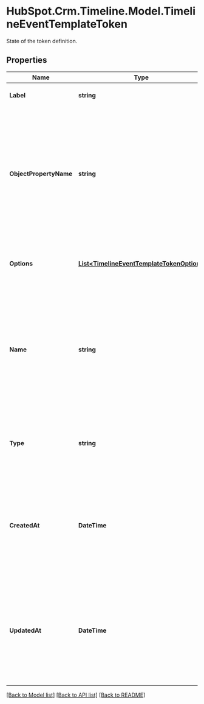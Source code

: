 # HubSpot.Crm.Timeline.Model.TimelineEventTemplateToken
State of the token definition.

## Properties

Name | Type | Description | Notes
------------ | ------------- | ------------- | -------------
**Label** | **string** | Used for list segmentation and reporting. | 
**ObjectPropertyName** | **string** | The name of the CRM object property. This will populate the CRM object property associated with the event. With enough of these, you can fully build CRM objects via the Timeline API. | [optional] 
**Options** | [**List&lt;TimelineEventTemplateTokenOption&gt;**](TimelineEventTemplateTokenOption.md) | If type is &#x60;enumeration&#x60;, we should have a list of options to choose from. | 
**Name** | **string** | The name of the token referenced in the templates. This must be unique for the specific template. It may only contain alphanumeric characters, periods, dashes, or underscores (. - _). | 
**Type** | **string** | The data type of the token. You can currently choose from [string, number, date, enumeration]. | 
**CreatedAt** | **DateTime** | The date and time that the Event Template Token was created, as an ISO 8601 timestamp. Will be null if the template was created before Feb 18th, 2020. | [optional] 
**UpdatedAt** | **DateTime** | The date and time that the Event Template Token was last updated, as an ISO 8601 timestamp. Will be null if the template was created before Feb 18th, 2020. | [optional] 

[[Back to Model list]](../README.md#documentation-for-models) [[Back to API list]](../README.md#documentation-for-api-endpoints) [[Back to README]](../README.md)

